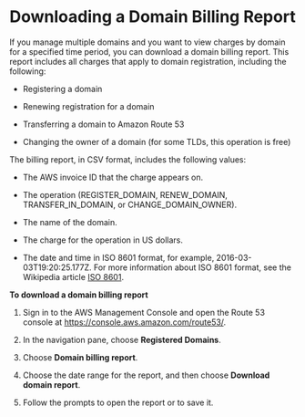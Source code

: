 # Downloading a Domain Billing Report<a name="domain-billing-report"></a>

If you manage multiple domains and you want to view charges by domain for a specified time period, you can download a domain billing report\. This report includes all charges that apply to domain registration, including the following:

+ Registering a domain

+ Renewing registration for a domain

+ Transferring a domain to Amazon Route 53

+ Changing the owner of a domain \(for some TLDs, this operation is free\)

The billing report, in CSV format, includes the following values:

+ The AWS invoice ID that the charge appears on\.

+ The operation \(REGISTER\_DOMAIN, RENEW\_DOMAIN, TRANSFER\_IN\_DOMAIN, or CHANGE\_DOMAIN\_OWNER\)\.

+ The name of the domain\.

+ The charge for the operation in US dollars\.

+ The date and time in ISO 8601 format, for example, 2016\-03\-03T19:20:25\.177Z\. For more information about ISO 8601 format, see the Wikipedia article [ISO 8601](https://en.wikipedia.org/wiki/ISO_8601)\.

**To download a domain billing report**

1. Sign in to the AWS Management Console and open the Route 53 console at [https://console\.aws\.amazon\.com/route53/](https://console.aws.amazon.com/route53/)\.

1. In the navigation pane, choose **Registered Domains**\.

1. Choose **Domain billing report**\.

1. Choose the date range for the report, and then choose **Download domain report**\.

1. Follow the prompts to open the report or to save it\.